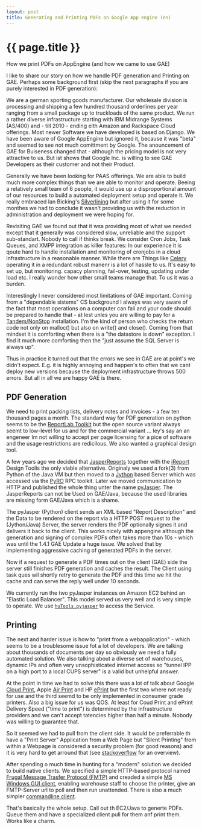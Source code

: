 ```yaml
---
layout: post
title: Generating and Printing PDFs on Google App engine (en)
---
```


{{ page.title }}
================

How we print PDFs on AppEngine (and how we came to use GAE)

I like to share our story on how we handle PDF generation and Printing on GAE. Perhaps some background first (skip the next paragraphs if you are purely interested in PDF generation): 

We are a german sporting goods manufacturer. Our wholesale division is processing and shipping a few hundred
thousand orderlines per year ranging from a small package up to truckloads of the same product. We run a
rather diverse infrastructure starting with IBM Midrange Systems (AS/400) and - till 2010 - ending eith
Amazon and Rackspace Cloud offerings. Most newer Software we have developed is based on Django. We have been aware of Google AppEngine but ignored it, because it was "beta" and seemed to see not much comittment by Google. The anouncement of GAE for Buiseness changed that - although the pricing model is not very attractive to us. But ist shows that Google Inc. is willing to see GAE Developers as their customer and not their Product.

Generally we have been looking for PAAS offerings. We are able to build much more complex things than we are
able to monitor and operate. Beeing a relatively small team of 6 people, it would use up a disproportional
amount of our resources to build a automated deployment setup and operate it. We really embraced Ian
Bicking's [Silverlining][1] but after using it for some monthes we had to conclude it wasn't providing us
with the reduction in administration and deployment we were hoping for.

Revisiting GAE we found out that it wsa providing most of what we needed except that it generally was considered slow, unreliable and the support sub-standart. Nobody to call if thinks break.  We consider Cron Jobs, Task Queues, and XMPP integration as killer features: In our experience it is qoute hard to handle installation and monitoring of cronjobs in a cloud infrastructure in a reasonable manner. While there are Things like [Celery][2] operating it in a redundant robust manenr is a lot of hassle to us. It's easy to set up, but monitoring. capacy planning, fail-over, testing, updating under load etc. I really wonder how other small teams manage that. To us it was a burden.

Interestingly I never considered most limitations of GAE important. Coming from a "dependable sistems" CS background I always was very aware of the fact that most operations on a computer can fail and your code should be prepared to handle that - at lest unles you are willing to pay for a [Tandem/NonStop][3] installation. I'm the kind of person who checks the return code not only on malloc() but also on write() and close(). Coming from that mindset it is comforting when there is a "the datastore is down" exception. I find it much more comforting then the "just assume the SQL Server is always up".

Thus in practice it turned out that the errors we see in GAE are at point's we didn't expect. E.g. it is highly annoying and happen's to often that we cant deploy new versions because the deployment infrastructure throws 500 errors. But all in all we are happy GAE is there. 


[1]: http://cloudsilverlining.org/ 
[2]: http://celeryproject.org/
[3]: http://h20223.www2.hp.com/nonstopcomputing/cache/76385-0-0-0-121.html?404m=cache-aspx


PDF Generation
--------------

We need to print packing lists, delivery notes and invoices - a few ten thousand pages a month. The standard way for PDF generation on python seems to be the [ReportLab Toolkit][4] but the open source variant always seemt to low-level for us and for the commercial variant ... ley's say an an engeneer Im not willing to accept per page licensing for a pice of software and the usage restrictions are redicilous. We also wanted a graphical design tool.

A few years ago we decided that [JasperReports][5] together with the [iReport][6] Design Toolis the only viable alternative. Originaly we used a fork(3) from Python of the Java VM but then moved to a [Jython][7] based Server which was accessed via the [PyRO][8] RPC toolkit. Later we moved communication to HTTP and published the whole thing unter the name [pyJasper][9]. The JasperReports can not be Used on GAE/Java, because the used libraries are missing form GAE/Java which is a shame.

The pyJasper (Python) client sends an XML based "Report Description" and the Data to be rendered on the
report via a HTTP POST request to the (Jython/Java) Server, the server renders the PDF optionally signes it
and delivers it back to the client. This works nicely with appengine although the generation and signing of
complex PDFs often takes more than 10s - which was until the 1.4.1 GAE Update a huge issue. We solved that by implementing aggressive caching of generated PDFs in the server.

Now if a request to generate a PDF times out on the client (GAE) side the server still finishes PDF generation and caches the result. The Client using task ques wil shortly retry to generate the PDF and this time we hit the cache and can serve the reply well under 10 seconds.

We currently run the two pyJasper instances on Amazon EC2 behind an "Elastic Load Balancer". This model served us very well and is very simple to operate. We use [`huTools.pyjasper`][9a] to access the Service.

[4]: http://www.reportlab.com/software/opensource/
[5]: http://jasperforge.org/project/jasperreports
[6]: http://jasperforge.org/projects/ireport
[7]: http://www.jython.org/
[8]: http://www.xs4all.nl/~irmen/pyro3/
[9]: https://github.com/hudora/pyJasper
[9a]: https://github.com/hudora/huTools/blob/master/huTools/pyjasper.py


Printing
--------

The next and harder issue is how to "print from a webapplication" - which seems to be a troublesome issue fot a lot of developers. We are talking about thousands of documents per day so obviously we need a fully automated solution. We also talking about a diverse set of warehouses, dynamic IPs and often very unsophisticated internet access so "tunnel IPP on a high port to a local CUPS server" is a valid but unhelpful answer.

At the point in time we had to solve this there was a lot of talk about Google [Cloud Print][10], Apple [Air
Print][11] and HP [ePrint][12] but the first two where not ready for use and the third seemd to be only
implemented in consumer grade printers. Also a big issue for us was QOS. At least for Coud Print and ePrint Delivery Speed ("time to print") is determined by the infrastructure providers and we can't accept tatencies higher than half a minute. Nobody was willing to guarantee that.

[10]: http://blog.chromium.org/2010/04/new-approach-to-printing.html
[11]: http://www.apple.com/ipad/features/airprint.html 
[12]: http://h30495.www3.hp.com/about/eprint

So it seemed we had to pull from the client side. It would be preferrable th have a "Print Server" Application from a Web Page but "Silent Printing" from within a Webpage is considered a security problem (for good reasons) and it is very hard to get arround that (see [stackoverflow][13] for an overview).

After spending o much time in hunting for a "modern" solution we decided to build native clients. We specified a simple HTTP-based protocol named [Frugal Message Trasfer Protocol (FMTP)][14] and creaded a simple [MS Windows GUI client][15], enabling warehouse staff to choose the printer, give an FMTP-Server url to poll and then run unattended. There is also a much simpler [commandline client][15].

[13]: http://stackoverflow.com/questions/21908/silent-printing-in-a-web-application
[14]: https://github.com/cklein/FMTP
[15]: https://github.com/hudora/FMTP/tree/master/printclient
[16]: https://github.com/hudora/FMTP/blob/master/pull_client/recv_fmtp.py


That's basically the whole setup. Call out th EC2/Java to generte PDFs. Queue them and have a specialized client pull for them anf print them. Works like a charm.